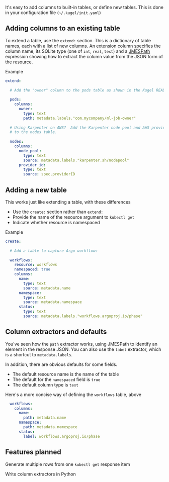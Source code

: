 
It's easy to add columns to built-in tables, or define new tables.
This is done in your configuration file (`~/.kugel/init.yaml`)

## Adding columns to an existing table

To extend a table, use the `extend:` section.  This is a dictionary of table names,
each with a list of new columns.  An extension column specifies the column name, its
SQLite type (one of `int`, `real`, `text`) and a [JMESPath](https://jmespath.org/)
expression showing how to extract the column value from the JSON form of the resource.

Example

```yaml
extend:
  
  # Add the "owner" column to the pods table as shown in the Kugel README
  
  pods:
    columns:
      owner:
        type: text
        path: metadata.labels."com.mycompany/ml-job-owner"
        
  # Using Karpenter on AWS?  Add the Karpenter node pool and AWS provider ID
  # to the nodes table.
  
  nodes:
    columns:
      node_pool:
        type: text
        source: metadata.labels."karpenter.sh/nodepool"
      provider_id:
        type: text
        source: spec.providerID
```

## Adding a new table

This works just like extending a table, with these differences
* Use the `create:` section rather than `extend:`
* Provide the name of the resource argument to `kubectl get`
* Indicate whether resource is namespaced

Example

```yaml
create:
  
  # Add a table to capture Argo workflows
  
  workflows:
    resource: workflows
    namespaced: true
    columns:
      name:
        type: text
        source: metadata.name
      namespace:
        type: text
        source: metadata.namespace
      status:
        type: text
        source: metadata.labels."workflows.argoproj.io/phase"
```

## Column extractors and defaults

You've seen how the `path` extractor works, using JMESPath to identify an element in
the response JSON.  You can also use the `label` extractor, which is a shortcut to
`metadata.labels`.

In addition, there are obvious defaults for some fields.
* The default resource name is the name of the table
* The default for the `namespaced` field is `true`
* The default column type is `text`

Here's a more concise way of defining the `workflows` table, above

```yaml
  workflows:
    columns:
      name:
        path: metadata.name
      namespace:
        path: metadata.namespace
      status:
        label: workflows.argoproj.io/phase
```

## Features planned

Generate multiple rows from one `kubectl get` response item

Write column extractors in Python